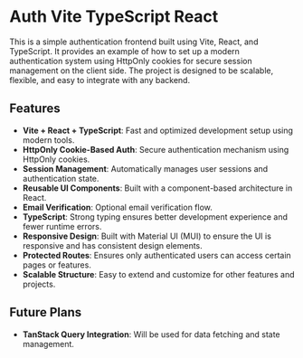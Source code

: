 # Auth Vite TypeScript React

This is a simple authentication frontend built using Vite, React, and TypeScript. It provides an example of how to set up a modern authentication system using HttpOnly cookies for secure session management on the client side. The project is designed to be scalable, flexible, and easy to integrate with any backend.

## Features

- **Vite + React + TypeScript**: Fast and optimized development setup using modern tools.
- **HttpOnly Cookie-Based Auth**: Secure authentication mechanism using HttpOnly cookies.
- **Session Management**: Automatically manages user sessions and authentication state.
- **Reusable UI Components**: Built with a component-based architecture in React.
- **Email Verification**: Optional email verification flow.
- **TypeScript**: Strong typing ensures better development experience and fewer runtime errors.
- **Responsive Design**: Built with Material UI (MUI) to ensure the UI is responsive and has consistent design elements.
- **Protected Routes**: Ensures only authenticated users can access certain pages or features.
- **Scalable Structure**: Easy to extend and customize for other features and projects.

## Future Plans

- **TanStack Query Integration**: Will be used for data fetching and state management.
